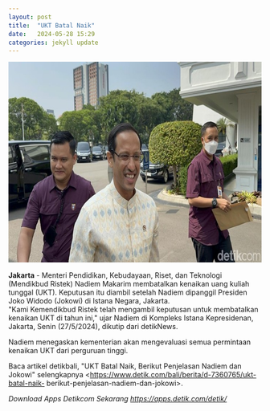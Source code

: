 ```yaml
---
layout: post
title:  "UKT Batal Naik"
date:   2024-05-28 15:29 
categories: jekyll update
---
```

<img src="/assets/images/mendikbudristek-nadiem-makarim_169.jpeg" alt="mendikbudristek-nadiem-makarim_169.jpeg" width="700" height="400">

**Jakarta** \- Menteri Pendidikan, Kebudayaan, Riset, dan Teknologi (Mendikbud
Ristek) Nadiem Makarim membatalkan kenaikan uang kuliah tunggal (UKT).
Keputusan itu diambil setelah Nadiem dipanggil Presiden Joko Widodo (Jokowi)
di Istana Negara, Jakarta.  
"Kami Kemendikbud Ristek telah mengambil keputusan untuk membatalkan kenaikan
UKT di tahun ini," ujar Nadiem di Kompleks Istana Kepresidenan, Jakarta, Senin
(27/5/2024), dikutip dari detikNews.  
  
Nadiem menegaskan kementerian akan mengevaluasi semua permintaan kenaikan UKT
dari perguruan tinggi.  
  
Baca artikel detikbali, "UKT Batal Naik, Berikut Penjelasan Nadiem dan Jokowi"
selengkapnya <https://www.detik.com/bali/berita/d-7360765/ukt-batal-naik-
berikut-penjelasan-nadiem-dan-jokowi>.  
  
_Download Apps Detikcom Sekarang https://apps.detik.com/detik/_

